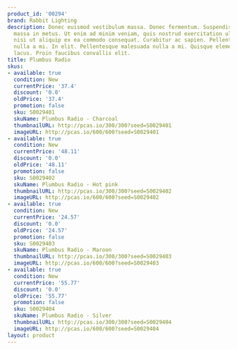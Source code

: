 ```yaml
---
product_id: '00294'
brand: Rabbit Lighting
description: Donec euismod vestibulum massa. Donec fermentum. Suspendisse pulvinar
  massa in metus. Ut enim ad minim veniam, quis nostrud exercitation ullamco laboris
  nisi ut aliquip ex ea commodo consequat. Curabitur ac sapien. Pellentesque malesuada
  nulla a mi. In elit. Pellentesque malesuada nulla a mi. Quisque elementum pharetra
  lacus. Proin faucibus convallis elit.
title: Plumbus Radio
skus:
- available: true
  condition: New
  currentPrice: '37.4'
  discount: '0.0'
  oldPrice: '37.4'
  promotion: false
  sku: S0029401
  skuName: Plumbus Radio - Charcoal
  thumbnailURL: http://pcas.io/300/300?seed=S0029401
  imageURL: http://pcas.io/600/600?seed=S0029401
- available: true
  condition: New
  currentPrice: '48.11'
  discount: '0.0'
  oldPrice: '48.11'
  promotion: false
  sku: S0029402
  skuName: Plumbus Radio - Hot pink
  thumbnailURL: http://pcas.io/300/300?seed=S0029402
  imageURL: http://pcas.io/600/600?seed=S0029402
- available: true
  condition: New
  currentPrice: '24.57'
  discount: '0.0'
  oldPrice: '24.57'
  promotion: false
  sku: S0029403
  skuName: Plumbus Radio - Maroon
  thumbnailURL: http://pcas.io/300/300?seed=S0029403
  imageURL: http://pcas.io/600/600?seed=S0029403
- available: true
  condition: New
  currentPrice: '55.77'
  discount: '0.0'
  oldPrice: '55.77'
  promotion: false
  sku: S0029404
  skuName: Plumbus Radio - Silver
  thumbnailURL: http://pcas.io/300/300?seed=S0029404
  imageURL: http://pcas.io/600/600?seed=S0029404
layout: product
---
```

